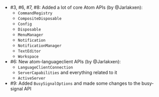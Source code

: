 * #3, #6, #7, #8: Added a lot of core Atom APIs (by @Jarlakxen):
    - `CommandRegistry`
    - `CompositeDisposable`
    - `Config`
    - `Disposable`
    - `MenuManager`
    - `Notification`
    - `NotificationManager`
    - `TextEditor`
    - `Workspace`
* #6: New atom-languageclient APIs (by @Jarlakxen):
    - `LanguageClientConnection`
    - `ServerCapabilities` and everything related to it
    - `ActiveServer`
* #9: Added `BusySignalOptions` and made some changes to the busy-signal API

